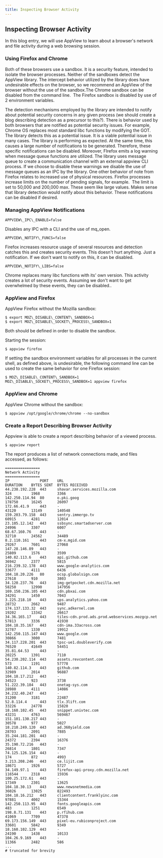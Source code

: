 ```yaml
---
title: Inspecting Browser Activity
---
```


## Inspecting Browser Activity

In this blog entry, we will use AppView to learn about a browser's network and file activity during a web browsing session.

### Using Firefox and Chrome

Both of these browsers use a sandbox. It is a security feature, intended to isolate the browser processes. Neither of the sandboxes detect the AppView library. The intercept behavior utilized by the library does have undesirable effects on the browser, so we recommend an AppView of the browser without the use of the sandbox.The Chrome sandbox can be disabled from the command line.  The Firefox sandbox is disabled by use of 2 environment variables. 

The detection mechanisms employed by the library are intended to notify about potential security concerns in any given process (we should create a blog describing detection as a precursor to this?). There is behavior used by both browsers that are notified as potential security issues. For example, Chrome OS replaces most standard libc functions by modifying the GOT. The library detects this as a potential issue. It is a viable potential issue in many cases. The library is performing as expected. At the same time, this causes a large number of notifications to be generated. Therefore, these specific notifications can be disabled. Moreover, FIrefox emits a log warning when message queue functions are utilized. The library uses message queue to create a communication channel with an external appview CLI process. If we choose to disable these warnings we disable the use of message queues as an IPC by the library. One other behavior of note from Firefox relates to increased use of physical resources. Firefox processes increase limits on the number of pending signals, for example.  The limit is set to 50,000 and 200,000 max. These seem like large values. Makes sense that library detection would notify about this behavior. These notifications can be disabled if desired.  

### Managing AppView Notifications

`APPVIEW\_IPC\_ENABLE=false`

Disables any IPC with a CLI and the use of mq\_open.

`APPVIEW\_NOTIFY\_FUNCS=false`

Firefox increases resource usage of several resources and detection catches this and creates security events. This doesn't hurt anything. Just a notification. If we don't want to notify on this, it can be disabled.

`APPVIEW\_NOTIFY\_LIBS=false`

Chrome replaces many libc functions with its' own version. This activity creates a lot of security events. Assuming we don't want to get overwhelmed by these events, they can be disabled..

### AppView and Firefox

AppView Firefox without the Mozilla sandbox:

```
$ export MOZ\_DISABLE\_CONTENT\_SANDBOX=1
$ export MOZ\_DISABLE\_SOCKET\_PROCESS\_SANDBOX=1
```

Both should be defined in order to disable the sandbox.

Starting the session:
```
$ appview firefox
```
  
If setting the sandbox environment variables for all processes in the current shell, as defined above, is undesirable, the following command line can be used to create the same behavior for one Firefox session:

```
$ MOZ\_DISABLE\_CONTENT\_SANDBOX=1 MOZ\_DISABLE\_SOCKET\_PROCESS\_SANDBOX=1 appview firefox
```

### AppView and Chrome

AppView Chrome without the sandbox:

```
$ appview /opt/google/chrome/chrome --no-sandbox
```

### Create a Report Describing Browser Activity

Appview is able to create a report describing behavior of a viewed process. 
  
```
$ appview report
```

The report produces a list of network connections made, and files accessed, as follows:

```
================
Network Activity
================
IP             	PORT	URL                                                             	DURATION	BYTES SENT	BYTES RECEIVED
44.238.192.228 	443 	shavar.services.mozilla.com                                     	324     	1968      	3366
142.250.114.94 	80  	o.pki.goog                                                      	178750  	16245     	26097
172.66.41.9    	443 	-                                                               	43120   	13149     	140548
159.203.79.158 	443 	sentry.immergo.tv                                               	60915   	4281      	12014
23.105.12.142  	443 	ssbsync.smartadserver.com                                       	24996   	3307      	6007
68.67.160.76   	443 	-                                                               	32710   	24562     	34489
8.2.110.161    	443 	cm-x.mgid.com                                                   	29267   	7601      	27068
147.28.146.89  	443 	-                                                               	25809   	1576      	3599
140.82.113.6   	443 	api.github.com                                                  	36942   	2377      	5815
216.239.32.178 	443 	www.google-analytics.com                                        	33677   	4111      	6436
104.18.20.226  	80  	ocsp.globalsign.com                                             	27618   	910       	3803
34.120.237.76  	443 	img-getpocket.cdn.mozilla.net                                   	58250   	12990     	147956
169.150.236.105	443 	cdn.pbxai.com                                                   	34291   	1450      	7043
3.225.218.10   	443 	ups.analytics.yahoo.com                                         	28732   	2662      	9487
174.137.133.32 	443 	sync.adkernel.com                                               	19202   	13342     	26617
34.36.165.17   	443 	tiles-cdn.prod.ads.prod.webservices.mozgcp.net                  	57813   	3336      	41930
104.18.35.167  	443 	cdn-ima.33across.com                                            	32787   	1330      	19912
142.250.115.147	443 	www.google.com                                                  	30866   	3000      	7481
34.117.228.201 	443 	tpsc-ue1.doubleverify.com                                       	76520   	41649     	54451
35.81.64.53    	443 	-                                                               	20225   	1391      	7110
54.230.202.114 	443 	assets.revcontent.com                                           	573     	1191      	57778
140.82.114.3   	443 	github.com                                                      	32989   	2014      	96887
104.18.17.212  	443 	-                                                               	34523   	923       	3738
51.222.39.184  	443 	onetag-sys.com                                                  	28980   	4111      	14086
34.232.40.247  	443 	-                                                               	31200   	3181      	22487
52.8.114.4     	443 	tlx.3lift.com                                                   	33226   	24778     	15820
18.160.102.45  	443 	snippet.univtec.com                                             	43231   	4763      	569467
151.101.130.217	443 	-                                                               	30578   	977       	5027
18.210.249.120 	443 	ad.360yield.com                                                 	28703   	2091      	7885
35.244.181.201 	443 	-                                                               	24372   	2394      	16376
35.190.72.216  	443 	-                                                               	26814   	1801      	7347
74.125.126.154 	443 	-                                                               	174     	872       	4993
3.213.208.246  	443 	ce.lijit.com                                                    	18671   	1926      	5727
34.149.97.1    	443 	firefox-api-proxy.cdn.mozilla.net                               	116544  	2318      	15936
100.25.172.61  	443 	-                                                               	17349   	2301      	13625
104.18.30.13   	443 	www.newsnetmedia.com                                            	36026   	13025     	822493
104.18.16.212  	443 	clientcontent.franklyinc.com                                    	97881   	4002      	15344
142.250.113.95 	443 	fonts.googleapis.com                                            	483     	1251      	6549
198.8.71.131   	443 	p.rfihub.com                                                    	41069   	7709      	47378
69.173.156.149 	443 	pixel-eu.rubiconproject.com                                     	33601   	5842      	9349
18.160.102.129 	443 	-                                                               	24190   	1438      	10133
104.26.9.169   	443 	-                                                               	11366   	2482      	586
...
# truncated for brevity
```

